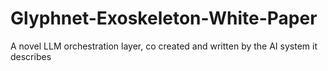 # Glyphnet-Exoskeleton-White-Paper
A novel LLM orchestration layer, co created and written by the AI system it describes
